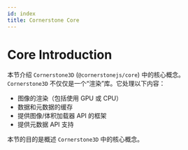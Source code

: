 ```yaml
---  
id: index  
title: Cornerstone Core  
---  
```


# Core Introduction  

本节介绍 `Cornerstone3D` (`@cornerstonejs/core`) 中的核心概念。  
`Cornerstone3D` 不仅仅是一个“渲染”库。它处理以下内容：

- 图像的渲染（包括使用 GPU 或 CPU）
- 数据和元数据的缓存
- 提供图像/体积加载器 API 的框架
- 提供元数据 API 支持

本节的目的是概述 `Cornerstone3D` 中的核心概念。  
